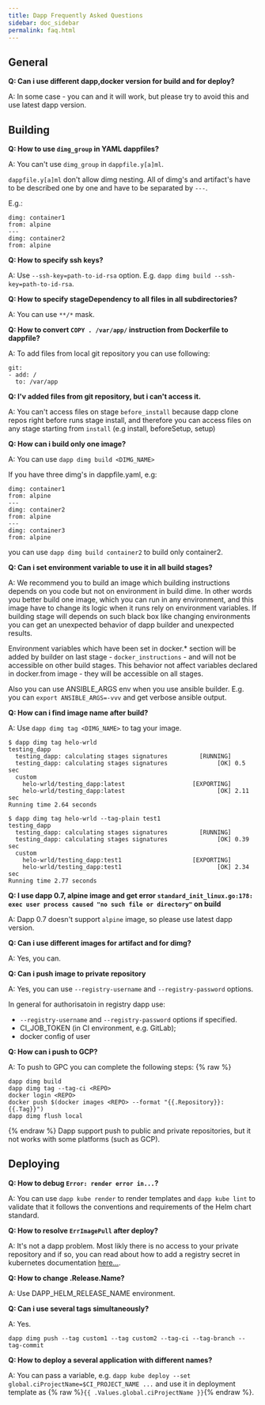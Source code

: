 ```yaml
---
title: Dapp Frequently Asked Questions
sidebar: doc_sidebar
permalink: faq.html
---
```


## General

**Q: Can i use different dapp,docker version for build and for deploy?**

A: In some case - you can and it will work, but please try to avoid this and use latest dapp version.


## Building


**Q: How to use `dimg_group` in YAML dappfiles?**

A: You can't use `dimg_group` in `dappfile.y[a]ml`.

`dappfile.y[a]ml` don't allow dimg nesting. All of dimg's and artifact's have to be described one by one and have to be separated by `---`.

E.g.:
```
dimg: container1
from: alpine
---
dimg: container2
from: alpine
```


**Q: How to specify ssh keys?**

A: Use `--ssh-key=path-to-id-rsa` option. E.g. `dapp dimg build --ssh-key=path-to-id-rsa`.


**Q: How to specify stageDependency to all files in all subdirectories?**

A: You can use `**/*` mask.

**Q: How to convert `COPY . /var/app/` instruction from Dockerfile to dappfile?**

A: To add files from local git repository you can use following:
```
git:
- add: /
  to: /var/app
```

**Q: I'v added files from git repository, but i can't access it.**

A: You can't access files on stage `before_install` because dapp clone repos right before runs stage install, and therefore you can access files on any stage starting from `install` (e.g install, beforeSetup, setup)


**Q: How can i build only one image?**

A: You can use `dapp dimg build <DIMG_NAME>`

If you have three dimg's in dappfile.yaml, e.g:
```
dimg: container1
from: alpine
---
dimg: container2
from: alpine
---
dimg: container3
from: alpine
```

you can use `dapp dimg build container2` to build only container2.


**Q: Can i set environment variable to use it in all build stages?**

A: We recommend you to build an image which building instructions depends on you code but not on environment in build dime. In other words you better build one image, which you can run in any environment, and this image have to change its logic when it runs rely on environment variables. If building stage will depends on such black box like changing environments you can get an unexpected behavior of dapp builder and unexpected results.

Environment variables which have been set in docker.* section will be added by builder on last stage - `docker_instructions` - and will not be accessible on other build stages. This behavior not affect variables declared in docker.from image - they will be accessible on all stages.

Also you can use ANSIBLE_ARGS env when you use ansible builder. E.g. you can `export ANSIBLE_ARGS=-vvv` and get verbose ansible output.


**Q: How can i find image name after build?**

A: Use `dapp dimg tag <DIMG_NAME>` to tag your image.

```
$ dapp dimg tag helo-wrld
testing_dapp
  testing_dapp: calculating stages signatures         [RUNNING]
  testing_dapp: calculating stages signatures              [OK] 0.5 sec
  custom
    helo-wrld/testing_dapp:latest                   [EXPORTING]
    helo-wrld/testing_dapp:latest                          [OK] 2.11 sec
Running time 2.64 seconds

$ dapp dimg tag helo-wrld --tag-plain test1
testing_dapp
  testing_dapp: calculating stages signatures         [RUNNING]
  testing_dapp: calculating stages signatures              [OK] 0.39 sec
  custom
    helo-wrld/testing_dapp:test1                    [EXPORTING]
    helo-wrld/testing_dapp:test1                           [OK] 2.34 sec
Running time 2.77 seconds
```

**Q: I use dapp 0.7, alpine image and get error `standard_init_linux.go:178: exec user process caused "no such file or directory"` on build**

A: Dapp 0.7 doesn't support `alpine` image, so please use latest dapp version.



**Q: Can i use different images for artifact and for dimg?**

A: Yes, you can.



**Q: Can i push image to private repository**

A: Yes, you can use `--registry-username` and `--registry-password` options.

In general for authorisatoin in registry dapp use:
* `--registry-username` and `--registry-password` options if specified.
* CI_JOB_TOKEN (in CI environment, e.g. GitLab);
* docker config of user


**Q: How can i push to GCP?**

A: To push to GPC you can complete the following steps:
{% raw %}
```
dapp dimg build
dapp dimg tag --tag-ci <REPO>
docker login <REPO>
docker push $(docker images <REPO> --format "{{.Repository}}:{{.Tag}}")
dapp dimg flush local
```
{% endraw %}
Dapp support push to public and private repositories, but it not works with some platforms (such as GCP).


## Deploying

**Q: How to debug `Error: render error in...`?**

A: You can use `dapp kube render` to render templates and `dapp kube lint` to validate that it follows the conventions and requirements of the Helm chart standard.

**Q: How to resolve `ErrImagePull` after deploy?**

A: It's not a dapp problem. Most likly there is no access to your private repository and if so, you can read about how to add a registry secret in kubernetes documentation [here...](https://kubernetes.io/docs/tasks/configure-pod-container/pull-image-private-registry/).

**Q: How to change .Release.Name?**

A: Use DAPP_HELM_RELEASE_NAME environment.


**Q: Can i use several tags simultaneously?**

A: Yes.

```
dapp dimg push --tag custom1 --tag custom2 --tag-ci --tag-branch --tag-commit
```


**Q: How to deploy a several application with different names?**

A: You can pass a variable, e.g. `dapp kube deploy --set global.ciProjectName=$CI_PROJECT_NAME ...` and use it in deployment template as {% raw %}`{{ .Values.global.ciProjectName }}`{% endraw %}.
